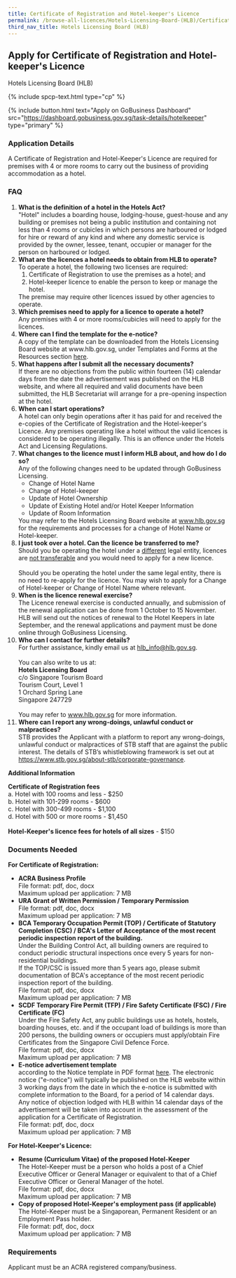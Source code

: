 ```yaml
---
title: Certificate of Registration and Hotel-keeper's Licence
permalink: /browse-all-licences/Hotels-Licensing-Board-(HLB)/Certificate-of-Registration-and-Hotel-keeper's-Licence
third_nav_title: Hotels Licensing Board (HLB)
---
```


## Apply for Certificate of Registration and Hotel-keeper's Licence

Hotels Licensing Board (HLB)

{% include spcp-text.html type="cp" %}

{% include button.html text="Apply on GoBusiness Dashboard" src="https://dashboard.gobusiness.gov.sg/task-details/hotelkeeper" type="primary" %}

<H3>Application Details</H3>

<p>A Certificate of Registration and Hotel-Keeper's Licence are required for premises with 4 or more rooms to carry out the business of providing accommodation as a hotel.</p>

<h3>FAQ</h3>
<ol>
    <li><strong>What is the definition of a hotel in the Hotels Act?</strong>
        <br>"Hotel" includes a boarding house, lodging-house, guest-house and any building or premises not being a public institution and containing not less than 4 rooms or cubicles in which persons are harboured or lodged for hire or reward of any kind and where any domestic service is provided by the owner, lessee, tenant, occupier or manager for the person on harboured or lodged.
    </li>
    <li><strong>What are the licences a hotel needs to obtain from HLB to operate?</strong>
        <br>To operate a hotel, the following two licenses are required:
        <ol>
            <li>Certificate of Registration to use the premises as a hotel; and</li>
            <li>Hotel-keeper licence to enable the person to keep or manage the hotel.</li>
        </ol>
        The premise may require other licences issued by other agencies to operate.
    </li>
    <li><strong>Which premises need to apply for a licence to operate a hotel?</strong>
        <br>Any premises with 4 or more rooms/cubicles will need to apply for the licences.
    </li>
    <li><strong>Where can I find the template for the e-notice?</strong>
        <br>A copy of the template can be downloaded from the Hotels Licensing Board website at www.hlb.gov.sg, under Templates and Forms at the Resources section <a href="https://www.hlb.gov.sg/resources/forms-and-template/advertisement-template/" target="_blank" rel="noopener">here</a>.
    </li>
    <li><strong>What happens after I submit all the necessary documents?</strong>
        <br>If there are no objections from the public within fourteen (14) calendar days from the date the advertisement was published on the HLB website, and where all required and valid documents have been submitted, the HLB Secretariat will arrange for a pre-opening inspection at the hotel.
    </li>
    <li><strong>When can I start operations?</strong>
        <br>A hotel can only begin operations after it has paid for and received the e-copies of the Certificate of Registration and the Hotel-keeper's Licence. Any premises operating like a hotel without the valid licences is considered to be operating illegally. This is an offence under the Hotels Act and Licensing Regulations.
    </li>
    <li><strong>What changes to the licence must I inform HLB about, and how do I do so?</strong>
        <br>Any of the following changes need to be updated through GoBusiness Licensing.
        <ul>
            <li>Change of Hotel Name</li>
            <li>Change of Hotel-keeper</li>
            <li>Update of Hotel Ownership</li>
            <li>Update of Existing Hotel and/or Hotel Keeper Information</li>
            <li>Update of Room Information</li>
        </ul>
        You may refer to the Hotels Licensing Board website at <a href="https://www.hlb.gov.sg/" target="_blank" rel="noopener">www.hlb.gov.sg</a> for the requirements and processes for a change of Hotel Name or Hotel-keeper.
    </li>
    <li><strong>I just took over a hotel. Can the licence be transferred to me?</strong>
        <br>Should you be operating the hotel under a <u>different</u> legal entity, licences are <u>not transferable</u> and you would need to apply for a new licence.
        <br><br>Should you be operating the hotel under the same legal entity, there is no need to re-apply for the licence. You may wish to apply for a Change of Hotel-keeper or Change of Hotel Name where relevant.
    </li>
    <li><strong>When is the licence renewal exercise?</strong>
        <br>The Licence renewal exercise is conducted annually, and submission of the renewal application can be done from 1 October to 15 November. HLB will send out the notices of renewal to the Hotel Keepers in late September, and the renewal applications and payment must be done online through GoBusiness Licensing.
    </li>
    <li><strong>Who can I contact for further details?</strong>
        <br>For further assistance, kindly email us at <a href="mailto:hlb_info@hlb.gov.sg">hlb_info@hlb.gov.sg</a>.
        <br><br>You can also write to us at:
            <br><strong>Hotels Licensing Board</strong>
            <br>c/o Singapore Tourism Board
            <br>Tourism Court, Level 1
            <br>1 Orchard Spring Lane
            <br>Singapore 247729
        <br><br>You may refer to <a href="https://www.hlb.gov.sg/" target="_blank" rel="noopener">www.hlb.gov.sg</a> for more information.
    </li>
    <li><strong>Where can I report any wrong-doings, unlawful conduct or malpractices?</strong>
        <br>STB provides the Applicant with a platform to report any wrong-doings, unlawful conduct or malpractices of STB staff that are against the public interest. The details of STB’s whistleblowing framework  is set out at <a href="https://www.stb.gov.sg/about-stb/corporate-governance" target="_blank" rel="noopener">https://www.stb.gov.sg/about-stb/corporate-governance</a>.
    </li>
</ol>

<strong>Additional Information</strong>

<p><strong>Certificate of Registration fees</strong>
<br>a. Hotel with 100 rooms and less - $250
<br>b. Hotel with 101-299 rooms - $600
<br>c. Hotel with 300-499 rooms - $1,100
<br>d. Hotel with 500 or more rooms - $1,450
<br><br><strong>Hotel-Keeper's licence fees for hotels of all sizes</strong> - $150</p>

<H3>Documents Needed</H3>

<strong>For Certificate of Registration:</strong>
<ul>
    <li><strong>ACRA Business Profile</strong>
        <br>File format: pdf, doc, docx
        <br>Maximum upload per application: 7 MB
    </li>
    <li><strong>URA Grant of Written Permission / Temporary Permission</strong>
        <br>File format: pdf, doc, docx
        <br>Maximum upload per application: 7 MB
    </li>
        <li><strong>BCA Temporary Occupation Permit (TOP) / Certificate of Statutory Completion (CSC) / BCA's Letter of Acceptance of the most recent periodic inspection report of the building.</strong>
        <br>Under the Building Control Act, all building owners are required to conduct periodic structural inspections once every 5 years for non-residential buildings.
        <br>If the TOP/CSC is issued more than 5 years ago, please submit documentation of BCA's acceptance of the most recent periodic inspection report of the building.
        <br>File format: pdf, doc, docx
        <br>Maximum upload per application: 7 MB
    </li>
    <li><strong>SCDF Temporary Fire Permit (TFP) / Fire Safety Certificate (FSC) / Fire Certificate (FC)</strong>
        <br>Under the Fire Safety Act, any public buildings use as hotels, hostels, boarding houses, etc. and if the occupant load of buildings is more than 200 persons, the building owners or occupiers must apply/obtain Fire Certificates from the Singapore Civil Defence Force.
        <br>File format: pdf, doc, docx
        <br>Maximum upload per application: 7 MB
    </li>
    <li><strong>E-notice advertisement template</strong>
        <br>according to the Notice template in PDF format <a href="https://www.hlb.gov.sg/resources/forms-and-template/advertisement-template/" target="_blank" rel="noopener">here</a>. The electronic notice ("e-notice") will typically be published on the HLB website within 3 working days from the date in which the e-notice is submitted with complete information to the Board, for a period of 14 calendar days.
        <br>Any notice of objection lodged with HLB within 14 calendar days of the advertisement will be taken into account in the assessment of the application for a Certificate of Registration.
        <br>File format: pdf, doc, docx
        <br>Maximum upload per application: 7 MB
    </li>
</ul>
<strong>For Hotel-Keeper's Licence:</strong>
<ul>
    <li><strong>Resume (Curriculum Vitae) of the proposed Hotel-Keeper</strong>
        <br>The Hotel-Keeper must be a person who holds a post of a Chief Executive Officer or General Manager or equivalent to that of a Chief Executive Officer or General Manager of the hotel.
        <br>File format: pdf, doc, docx
        <br>Maximum upload per application: 7 MB
    </li>
    <li><strong>Copy of proposed Hotel-Keeper's employment pass (if applicable)</strong>
        <br>The Hotel-Keeper must be a Singaporean, Permanent Resident or an Employment Pass holder.
        <br>File format: pdf, doc, docx
        <br>Maximum upload per application: 7 MB
    </li>
</ul>

<H3>Requirements</H3>

<p>Applicant must be an ACRA registered company/business.</p>
